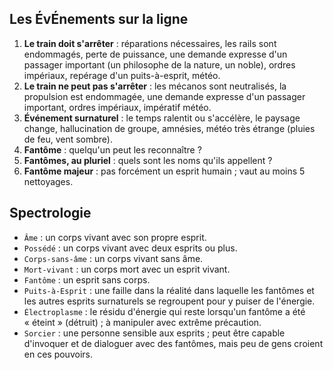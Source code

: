 ## Les ÉvÉnements sur la ligne

1. **Le train doit s'arrêter** : réparations nécessaires, les rails sont
   endommagés, perte de puissance, une demande expresse d'un passager important
   (un philosophe de la nature, un noble), ordres impériaux, repérage d'un
   puits-à-esprit, météo.
2. **Le train ne peut pas s'arrêter** : les mécanos sont neutralisés, la
   propulsion est endommagée, une demande expresse d'un passager important,
   ordres impériaux, impératif météo.
3. **Événement surnaturel** : le temps ralentit ou s'accélère, le paysage change, 
   hallucination de groupe, amnésies, météo très étrange (pluies de feu, vent
   sombre).
4. **Fantôme** : quelqu'un peut les reconnaître ?
5. **Fantômes, au pluriel** : quels sont les noms qu'ils appellent ?
6. **Fantôme majeur** : pas forcément un esprit humain ; vaut au moins
   5 nettoyages.

## Spectrologie

* `Âme` : un corps vivant avec son propre esprit.
* `Possédé` : un corps vivant avec deux esprits ou plus.
* `Corps-sans-âme` : un corps vivant sans âme.
* `Mort-vivant` : un corps mort avec un esprit vivant.
* `Fantôme` : un esprit sans corps.
* `Puits-à-Esprit` : une faille dans la réalité dans laquelle les fantômes et
  les autres esprits surnaturels se regroupent pour y puiser de l'énergie.
* `Électroplasme` : le résidu d'énergie qui reste lorsqu'un fantôme a été
  « éteint » (détruit) ; à manipuler avec extrême précaution.
* `Sorcier` : une personne sensible aux esprits ; peut être capable d'invoquer
  et de dialoguer avec des fantômes, mais peu de gens croient en ces pouvoirs.
